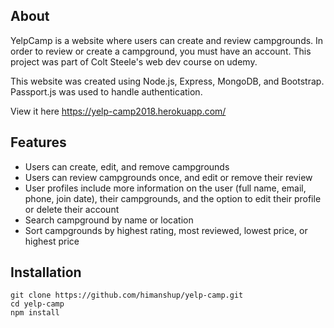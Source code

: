 ## About
YelpCamp is a website where users can create and review campgrounds. In order to review or create a campground, you must have an account. This project was part of Colt Steele's web dev course on udemy.  

This website was created using Node.js, Express, MongoDB, and Bootstrap. Passport.js was used to handle authentication.  

View it here https://yelp-camp2018.herokuapp.com/

## Features
* Users can create, edit, and remove campgrounds
* Users can review campgrounds once, and edit or remove their review
* User profiles include more information on the user (full name, email, phone, join date), their campgrounds, and the option to edit their profile or delete their account
* Search campground by name or location
* Sort campgrounds by highest rating, most reviewed, lowest price, or highest price

## Installation
```
git clone https://github.com/himanshup/yelp-camp.git
cd yelp-camp
npm install
```
